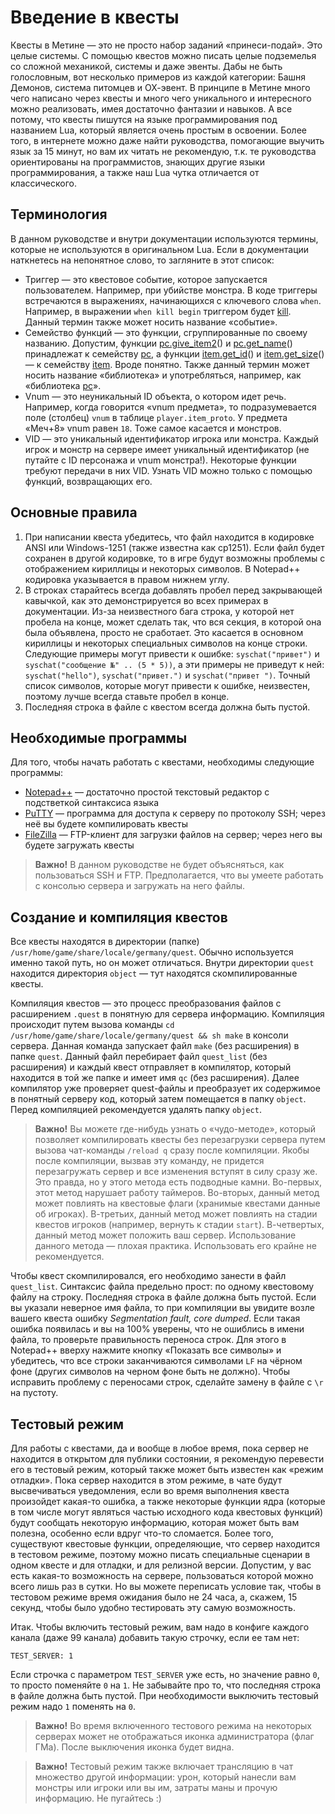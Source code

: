 # Введение в квесты
Квесты в Метине &mdash; это не просто набор заданий &laquo;принеси-подай&raquo;. Это целые системы. С помощью квестов можно писать целые подземелья со сложной механикой, системы и даже эвенты. Дабы не быть голословным, вот несколько примеров из каждой категории: Башня Демонов, система питомцев и ОХ-эвент. В принципе в Метине много чего написано через квесты и много чего уникального и интересного можно реализовать, имея достаточно фантазии и навыков. А все потому, что квесты пишутся на языке программирования под названием Lua, который является очень простым в освоении. Более того, в интернете можно даже найти руководства, помогающие выучить язык за 15 минут, но вам их читать не рекомендую, т.к. те руководства ориентированы на программистов, знающих другие языки программирования, а также наш Lua чутка отличается от классического.

## Терминология
В данном руководстве и внутри документации используются термины, которые не используются в оригинальном Lua. Если в документации наткнетесь на непонятное слово, то загляните в этот список:

* Триггер &mdash; это квестовое событие, которое запускается пользователем. Например, при убийстве монстра. В коде триггеры встречаются в выражениях, начинающихся с ключевого слова `when`. Например, в выражении `when kill begin` триггером будет [kill](../triggers/kill.md). Данный термин также может носить название &laquo;событие&raquo;.
* Семейство функций &mdash; это функции, сгруппированные по своему названию. Допустим, функции [pc.give_item2](../pc/pc.give_item2.md)() и [pc.get_name](../pc/pc.get_name.md)() принадлежат к семейству [pc](../pc), а функции [item.get_id](../item/item.get_id.md)() и [item.get_size](../item/item.get_size.md)() &mdash; к семейству [item](../item). Вроде понятно. Также данный термин может носить название &laquo;библиотека&raquo; и употребляться, например, как &laquo;библиотека [pc](../pc)&raquo;.</dd>
* Vnum &mdash; это неуникальный ID объекта, о котором идет речь. Например, когда говорится &laquo;vnum предмета&raquo;, то подразумевается поле (столбец) `vnum` в таблице `player.item_proto`. У предмета &laquo;Меч+8&raquo; vnum равен `18`. Тоже самое касается и монстров.
* VID &mdash; это уникальный идентификатор игрока или монстра. Каждый игрок и монстр на сервере имеет уникальный идентификатор (не путайте с ID персонажа и vnum монстра!). Некоторые функции требуют передачи в них VID. Узнать VID можно только с помощью функций, возвращающих его.

## Основные правила
1. При написании квеста убедитесь, что файл находится в кодировке ANSI или Windows-1251 (также известна как cp1251). Если файл будет сохранен в другой кодировке, то в игре будут возможны проблемы с отображением кириллицы и некоторых символов. В Notepad++ кодировка указывается в правом нижнем углу.
2. В строках старайтесь всегда добавлять пробел перед закрывающей кавычкой, как это демонстрируется во всех примерах в документации. Из-за неизвестного бага строка, у которой нет пробела на конце, может сделать так, что вся секция, в которой она была объявлена, просто не сработает. Это касается в основном кириллицы и некоторых специальных символов на конце строки. Следующие примеры могут привести к ошибке: `syschat("привет")` и `syschat("сообщение №" .. (5 * 5))`, а эти примеры не приведут к ней: `syschat("hello")`, `syschat("привет.")` и `syschat("привет ")`. Точный список символов, которые могут привести к ошибке, неизвестен, поэтому лучше всегда ставьте пробел в конце.
3. Последняя строка в файле с квестом всегда должна быть пустой.

## Необходимые программы
Для того, чтобы начать работать с квестами, необходимы следующие программы:

* [Notepad++](https://notepad-plus-plus.org/) &mdash; достаточно простой текстовый редактор с подстветкой синтаксиса языка
* [PuTTY](http://www.chiark.greenend.org.uk/~sgtatham/putty/) &mdash; программа для доступа к серверу по протоколу SSH; через неё вы будете компилировать квесты
* [FileZilla](https://filezilla-project.org/) &mdash; FTP-клиент для загрузки файлов на сервер; через него вы будете загружать квесты

> **Важно!** В данном руководстве не будет объясняться, как пользоваться SSH и FTP. Предполагается, что вы умеете работать с консолью сервера и загружать на него файлы.

## Создание и компиляция квестов
Все квесты находятся в директории (папке) `/usr/home/game/share/locale/germany/quest`. Обычно используется именно такой путь, но он может отличаться. Внутри директории `quest` находится директория `object` &mdash; тут находятся скомпилированные квесты.

Компиляция квестов &mdash; это процесс преобразования файлов с расширением `.quest` в понятную для сервера информацию. Компиляция происходит путем вызова команды `cd /usr/home/game/share/locale/germany/quest && sh make` в консоли сервера. Данная команда запускает файл `make` (без расширения) в папке `quest`. Данный файл перебирает файл `quest_list` (без расширения) и каждый квест отправляет в компилятор, который находится в той же папке и имеет имя `qc` (без расширения). Далее компилятор уже проверяет quest-файлы и преобразует их содержимое в понятный серверу код, который затем помещается в папку `object`. Перед компиляцией рекомендуется удалять папку `object`.

> **Важно!** Вы можете где-нибудь узнать о &laquo;чудо-методе&raquo;, который позволяет компилировать квесты без перезагрузки сервера путем вызова чат-команды `/reload q` сразу после компиляции. Якобы после компиляции, вызвав эту команду, не придется перезагружать сервер и все изменения вступят в силу сразу же. Это правда, но у этого метода есть подводные камни. Во-первых, этот метод нарушает работу таймеров. Во-вторых, данный метод может повлиять на квестовые флаги (хранимые квестами данные об игроках). В-третьих, данный метод может повлиять на стадии квестов игроков (например, вернуть к стадии `start`). В-четвертых, данный метод может положить ваш сервер. Использование данного метода &mdash; плохая практика. Использовать его крайне не рекомендуется.

Чтобы квест скомпилировался, его необходимо занести в файл `quest_list`. Синтаксис файла предельно прост: по одному квестовому файлу на строку. Последняя строка в файле должна быть пустой. Если вы указали неверное имя файла, то при компиляции вы увидите возле вашего квеста ошибку *Segmentation fault, core dumped*. Если такая ошибка появилась и вы на 100% уверены, что не ошиблись в имени файла, то проверьте правильность переноса строк. Для этого в Notepad++ вверху нажмите кнопку &laquo;Показать все символы&raquo; и убедитесь, что все строки заканчиваются символами `LF` на чёрном фоне (других символов на черном фоне быть не должно). Чтобы исправить проблему с переносами строк, сделайте замену в файле с `\r` на пустоту.

## Тестовый режим
Для работы с квестами, да и вообще в любое время, пока сервер не находится в открытом для публики состоянии, я рекомендую перевести его в тестовый режим, который также может быть известен как &laquo;режим отладки&raquo;. Пока сервер находится в этом режиме, в чате будут высвечиваться уведомления, если во время выполнения квеста произойдет какая-то ошибка, а также некоторые функции ядра (которые в том числе могут являться частью исходного кода квестовых функций) будут сообщать некоторую информацию, которая может быть вам полезна, особенно если вдруг что-то сломается. Более того, существуют квестовые функции, определяющие, что сервер находится в тестовом режиме, поэтому можно писать специальные сценарии в одном квесте и для отладки, и для релизной версии. Допустим, у вас есть какая-то возможность на сервере, пользоваться которой можно всего лишь раз в сутки. Но вы можете переписать условие так, чтобы в тестовом режиме время ожидания было не 24 часа, а, скажем, 15 секунд, чтобы было удобно тестировать эту самую возможность.

Итак. Чтобы включить тестовый режим, вам надо в конфиге каждого канала (даже 99 канала) добавить такую строчку, если ее там нет:

````
TEST_SERVER: 1
````

Если строчка с параметром `TEST_SERVER` уже есть, но значение равно `0`, то просто поменяйте `0` на `1`. Не забывайте про то, что последняя строка в файле должна быть пустой. При необходимости выключить тестовый режим надо `1` поменять на `0`.

> **Важно!** Во время включенного тестового режима на некоторых серверах может не отображаться иконка администратора (флаг ГМа). После выключения иконка будет видна.

> **Важно!** Тестовый режим также включает трансляцию в чат множество другой информации: урон, который нанесли вам монстры или игроки или вы им, затраты маны и прочую информацию. Не пугайтесь :)